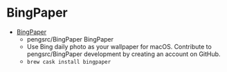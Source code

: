 # BingPaper
- [BingPaper](https://github.com/pengsrc/BingPaper)
  -  pengsrc/BingPaper BingPaper
  - Use Bing daily photo as your wallpaper for macOS. Contribute to pengsrc/BingPaper development by creating an account on GitHub.
  - `brew cask install bingpaper`
